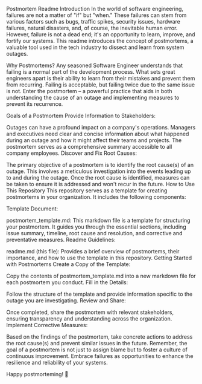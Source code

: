 Postmortem Readme
Introduction
In the world of software engineering, failures are not a matter of "if" but "when." These failures can stem from various factors such as bugs, traffic spikes, security issues, hardware failures, natural disasters, and, of course, the inevitable human error. However, failure is not a dead end; it's an opportunity to learn, improve, and fortify our systems. This readme introduces the concept of postmortems, a valuable tool used in the tech industry to dissect and learn from system outages.

Why Postmortems?
Any seasoned Software Engineer understands that failing is a normal part of the development process. What sets great engineers apart is their ability to learn from their mistakes and prevent them from recurring. Failing is acceptable, but failing twice due to the same issue is not. Enter the postmortem – a powerful practice that aids in both understanding the cause of an outage and implementing measures to prevent its recurrence.

Goals of a Postmortem
Provide Information to Stakeholders:

Outages can have a profound impact on a company's operations. Managers and executives need clear and concise information about what happened during an outage and how it might affect their teams and projects. The postmortem serves as a comprehensive summary accessible to all company employees.
Discover and Fix Root Causes:

The primary objective of a postmortem is to identify the root cause(s) of an outage. This involves a meticulous investigation into the events leading up to and during the outage. Once the root cause is identified, measures can be taken to ensure it is addressed and won't recur in the future.
How to Use This Repository
This repository serves as a template for creating postmortems in your organization. It includes the following components:

Template Document:

postmortem_template.md: This markdown file is a template for structuring your postmortem. It guides you through the essential sections, including issue summary, timeline, root cause and resolution, and corrective and preventative measures.
Readme Guidelines:

readme.md (this file): Provides a brief overview of postmortems, their importance, and how to use the template in this repository.
Getting Started with Postmortems
Create a Copy of the Template:

Copy the contents of postmortem_template.md into a new markdown file for each postmortem you conduct.
Fill in the Details:

Follow the structure of the template and provide information specific to the outage you are investigating.
Review and Share:

Once completed, share the postmortem with relevant stakeholders, ensuring transparency and understanding across the organization.
Implement Corrective Measures:

Based on the findings of the postmortem, take concrete actions to address the root cause(s) and prevent similar issues in the future.
Remember, the goal of a postmortem is not just to assign blame but to foster a culture of continuous improvement. Embrace failures as opportunities to enhance the resilience and reliability of your systems.

Happy postmorteming! 🚀
